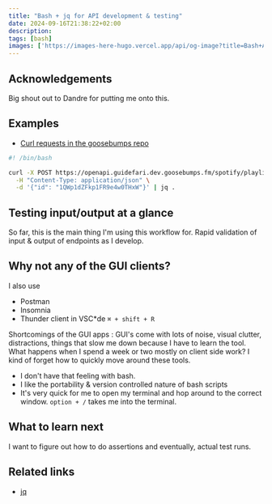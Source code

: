 ```yaml
---
title: "Bash + jq for API development & testing"
date: 2024-09-16T21:38:22+02:00
description: 
tags: [bash]
images: ['https://images-here-hugo.vercel.app/api/og-image?title=Bash+Api+Testing']
---
```


## Acknowledgements
Big shout out to Dandre for putting me onto this.

## Examples
- [Curl requests in the goosebumps repo](https://github.com/guidefari/gbfm/tree/prod/curl)

```sh
#! /bin/bash

curl -X POST https://openapi.guidefari.dev.goosebumps.fm/spotify/playlist \
  -H "Content-Type: application/json" \
  -d '{"id": "1QWp1dZFkp1FR9e4w0THxW"}' | jq .

```

## Testing input/output at a glance
So far, this is the main thing I'm using this workflow for. Rapid validation of input & output of endpoints as I develop.

## Why not any of the GUI clients?
I also use
- Postman
- Insomnia
- Thunder client in VSC*de `⌘ + shift + R`

Shortcomings of the GUI apps :
GUI's come with lots of noise, visual clutter, distractions, things that slow me down because I have to learn the tool.
What happens when I spend a week or two mostly on client side work? I kind of forget how to quickly move around these tools.

- I don't have that feeling with bash.
- I like the portability & version controlled nature of bash scripts
- It's very quick for me to open my terminal and hop around to the correct window. `option + /` takes me into the terminal.

## What to learn next
I want to figure out how to do assertions and eventually, actual test runs. 

## Related links
- [jq](https://github.com/bobbyiliev/introduction-to-bash-scripting/blob/main/ebook/en/content/018-working-with-json-in-bash-using-jq.md)